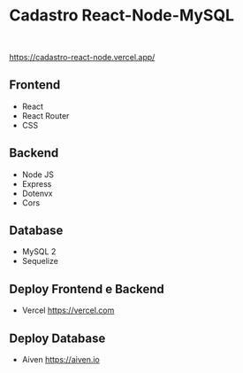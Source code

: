 # Cadastro React-Node-MySQL

<br />

<a href='https://cadastro-react-node.vercel.app/' target='_blank'>https://cadastro-react-node.vercel.app/</a>

## Frontend

- React
- React Router
- CSS

##  Backend

- Node JS
- Express
- Dotenvx
- Cors

## Database

- MySQL 2
- Sequelize

## Deploy Frontend e Backend

- Vercel
<a href="https://vercel.com" target='_blank'>https://vercel.com</a>

## Deploy Database
- Aiven
<a href="https://aiven.io" target='_blank'>https://aiven.io</a>

